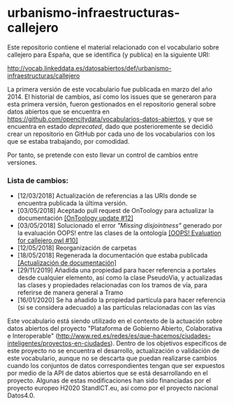 # urbanismo-infraestructuras-callejero
Este repositorio contiene el material relacionado con el vocabulario sobre callejero para España, que se identifica (y publica) en la siguiente URI:

http://vocab.linkeddata.es/datosabiertos/def/urbanismo-infraestructuras/callejero

La primera versión de este vocabulario fue publicada en marzo del año 2014. El historial de cambios, así como los issues que se generaron para esta primera versión, fueron gestionados en el repositorio general sobre datos abiertos que se encuentra en https://github.com/opencitydata/vocabularios-datos-abiertos, y que se encuentra en estado *deprecated*, dado que posterioremente se decidió crear un repositorio en GitHub por cada uno de los vocabularios con los que se estaba trabajando, por comodidad.

Por tanto, se pretende con esto llevar un control de cambios entre versiones.

### Lista de cambios:
* [12/03/2018] Actualización de referencias a las URIs donde se encuentra publicada la última versión.
* [03/05/2018] Aceptado pull request de OnToology para actualizar la documentación [[OnToology update #12]](https://github.com/opencitydata/urbanismo-infraestructuras-callejero/pull/12)
* [03/05/2018] Solucionado el error *"Missing disjointness"* generado por la evaluación OOPS! entre las clases de la ontología [[OOPS! Evaluation for callejero.owl #10]](https://github.com/opencitydata/urbanismo-infraestructuras-callejero/issues/10)
* [12/05/2018] Reorganización de carpetas
* [18/05/2018] Regenerada la documentación que estaba publicada [[Actualización de documentación]](https://github.com/opencitydata/urbanismo-infraestructuras-callejero/commit/bcf39cc760f9098242c124fe79cb26fd577e9c66)
* [29/11/2019] Añadida una propiedad para hacer referencia a portales desde cualquier elemento, así como la clase PseudoVia, y actualizadas las clases y propiedades relacionadas con los tramos de vía, para referirse de manera general a Tramo
* [16/01/2020] Se ha añadido la propiedad partícula para hacer referencia (si se considera adecuado) a las partículas relacionadas con las vías

Este vocabulario está siendo utilizado en el contexto de la actuación sobre datos abiertos del proyecto "Plataforma de Gobierno Abierto, Colaborativa e Interoperable" (http://www.red.es/redes/es/que-hacemos/ciudades-inteligentes/proyectos-en-ciudades). Dentro de los objetivos específicos de este proyecto no se encuentra el desarrollo, actualización o validación de este vocabulario, aunque no se descarta que puedan realizarse cambios cuando los conjuntos de datos correspondientes tengan que ser expuestos por medio de la API de datos abiertos que se está desarrollando en el proyecto. Algunas de estas modificaciones han sido financiadas por el proyecto europeo H2020 StandICT.eu, así como por el proyecto nacional Datos4.0.
